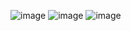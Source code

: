 ![image](https://github.com/kesh1508/STM32/assets/48319804/605bafde-2601-4ed0-be7d-bb45f60540f7)
![image](https://github.com/kesh1508/STM32/assets/48319804/eb103ed1-a44d-49db-bc47-6d142cf2ef62)
![image](https://github.com/kesh1508/STM32/assets/48319804/b08709d4-85ca-4202-b404-bbba0c4fefc7)
